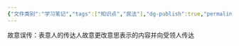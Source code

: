 ```yaml
---
{"文件类别":"学习笔记","tags":["知识点","民法"],"dg-publish":true,"permalink":"/学习笔记studyup/民法总论/故意误传/","dgPassFrontmatter":true,"created":"2024-07-17T09:10:06.660+08:00","updated":"2024-11-17T17:46:53.315+08:00"}
---
```


故意误传：表意人的传达人故意更改意思表示的内容并向受领人传达
